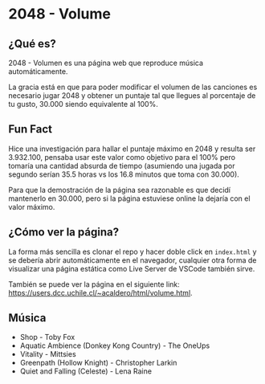 # 2048 - Volume

## ¿Qué es?

2048 - Volumen es una página web que reproduce música automáticamente.

La gracia está en que para poder modificar el volumen de las canciones es necesario jugar 2048 y obtener un puntaje tal que llegues al porcentaje de tu gusto, 30.000 siendo equivalente al 100%.

## Fun Fact

Hice una investigación para hallar el puntaje máximo en 2048 y resulta ser 3.932.100, pensaba usar este valor como objetivo para el 100% pero tomaría una cantidad absurda de tiempo (asumiendo una jugada por segundo serían 35.5 horas vs los 16.8 minutos que toma con 30.000).

Para que la demostración de la página sea razonable es que decidí mantenerlo en 30.000, pero si la página estuviese online la dejaría con el valor máximo.

## ¿Cómo ver la página?

La forma más sencilla es clonar el repo y hacer doble click en `index.html` y se debería abrir automáticamente en el navegador, cualquier otra forma de visualizar una página estática como Live Server de VSCode también sirve.

También se puede ver la página en el siguiente link: <https://users.dcc.uchile.cl/~acaldero/html/volume.html>.

## Música

- Shop - Toby Fox
- Aquatic Ambience (Donkey Kong Country) - The OneUps
- Vitality - Mittsies
- Greenpath (Hollow Knight) - Christopher Larkin
- Quiet and Falling (Celeste) - Lena Raine
